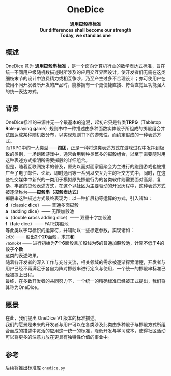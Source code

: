 <div align="center">

# OneDice

**通用掷骰串标准**  
**Our differences shall become our strength**  
**Today, we stand as one**  

</div>

## 概述
OneDice 意为 **通用掷骰串标准** ，是一个面向计算机行业的数学表达式标准，旨在统一不同用户级随机数描述时所涉及的应用交互界面设计，使开发者们无需在这类细枝末节的设计中浪费精力或相互争吵，乃至产生过多不合理设计；亦可使用户在使用不同开发者所开发的产品时，能够拥有一个更便捷直接、符合直觉且功能强大的统一表达方式。

## 背景
OneDice标准的来源并无一个最基本的追溯，起初它只是各类**TRPG**（**T**abletop **R**ole-**p**laying **g**ame）规则书中一种描述由多种面数实体骰子所组成的掷骰组合并试图达成某种随机数分布，以实现规则书下的游戏性，而约定俗成的一种表述方式。  
而TRPG中的一大类型——**跑团**，正是一种将这类表述方式在游戏过程中发挥到极致的类别，一场跑团游戏中，通常会用到种类繁多的掷骰组合，以至于需要随时用这种表述方式指明所需要掷骰的详细组合。  
但是，随着互联网技术的普及，原先以面对面家庭聚会为主进行的跑团游戏也被推广至了电子邮件、论坛、即时通讯等一系列以交互为主的社交方式中，同时，在这些社交媒体中新兴的一类用于模拟原先掷骰行为的各类软件则需要面对高频、复杂、丰富的掷骰表述方式，在这个以社区为主要驱动的开发历程中，这种表述方式被逐渐称为——**掷骰串（掷骰表达式）**  
掷骰串这种描述方式最终表现为：以一种扩展初等运算的方式，引入诸如：  
**d**（classic **d**ice）—— 普通多面掷骰  
**a**（**a**dding dice）—— 无限加骰池  
**c**（double **c**ross adding dice）—— 双重十字加骰池  
**f**（**f**ate dice）—— FATE掷骰池  
等此类以字母标识的运算符，并辅助以一些标定参数，实现诸如：  
`2d20` —— 骰出**2**个**20**面骰，求其**和**  
`7a5m6k4` —— 进行初始为**7**个**6**面骰且加骰线为**5**的普通加骰骰池，计算不低于**4**的骰子**个数**  
这类的表述效果。  
随着各开发者的深入工作与充分交流，相关领域的需求被逐渐探索清楚，开发者与用户已经不再满足于各自为阵对掷骰串进行定义与使用，一个统一的掷骰串标准已经被提上日程。  
最终，在多数开发者的共同努力下，一个统一的精确标准已经被正式提出，我们将其称为OneDice。

## 愿景
在此，我们提出 OneDice V1 版本的标准描述。  
我们的愿景是未来的开发者与用户可以在各类涉及此类由多种骰子与掷骰方式所组合而成的描述中灵活的应用这一统一的标准，降低开发与学习成本，使得社区活动可以将更多的注意力放在更具有独特性价值的事业中。  

## 参考
后续将推出标准库 `onedice.py`  
